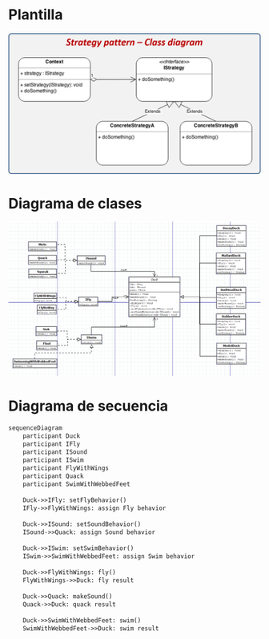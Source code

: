 # Plantilla
![Plantilla](public/strategyTemplate.webp)
# Diagrama de clases
![Diagrama de clases](public/StrategyPattern.png)
# Diagrama de secuencia
```mermaid
sequenceDiagram
    participant Duck
    participant IFly
    participant ISound
    participant ISwim
    participant FlyWithWings
    participant Quack
    participant SwimWithWebbedFeet

    Duck->>IFly: setFlyBehavior()
    IFly->>FlyWithWings: assign Fly behavior

    Duck->>ISound: setSoundBehavior()
    ISound->>Quack: assign Sound behavior

    Duck->>ISwim: setSwimBehavior()
    ISwim->>SwimWithWebbedFeet: assign Swim behavior

    Duck->>FlyWithWings: fly()
    FlyWithWings->>Duck: fly result

    Duck->>Quack: makeSound()
    Quack->>Duck: quack result

    Duck->>SwimWithWebbedFeet: swim()
    SwimWithWebbedFeet->>Duck: swim result
```